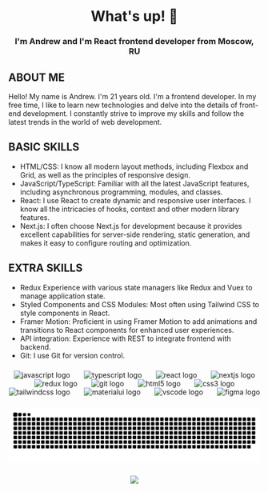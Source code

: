 <h1 align="center">What's up! 👋</h1>

###

<h3 align="center">I'm Andrew and I'm React frontend developer from Moscow, RU</h3>

## ABOUT ME

<p align="left">Hello! My name is Andrew. I'm 21 years old. I'm a frontend developer. In my free time, I like to learn new technologies and delve into the details of front-end development. I constantly strive to improve my skills and follow the latest trends in the world of web development.</p>

## BASIC SKILLS
- HTML/CSS: I know all modern layout methods, including Flexbox and Grid, as well as the principles of responsive design.
- JavaScript/TypeScript: Familiar with all the latest JavaScript features, including asynchronous programming, modules, and classes.
- React: I use React to create dynamic and responsive user interfaces. I know all the intricacies of hooks, context and other modern library features.
- Next.js: I often choose Next.js for development because it provides excellent capabilities for server-side rendering, static generation, and makes it easy to configure routing and optimization.

## EXTRA SKILLS
- Redux Experience with various state managers like Redux and Vuex to manage application state.
- Styled Components and CSS Modules: Most often using Tailwind CSS to style components in React.
- Framer Motion: Proficient in using Framer Motion to add animations and transitions to React components for enhanced user experiences.
- API integration: Experience with REST to integrate frontend with backend.
- Git: I use Git for version control.

###

<div align="center">
  <img src="https://cdn.jsdelivr.net/gh/devicons/devicon/icons/javascript/javascript-original.svg" height="45" alt="javascript logo"  />
  <img width="20" />
  <img src="https://cdn.jsdelivr.net/gh/devicons/devicon/icons/typescript/typescript-original.svg" height="45" alt="typescript logo"  />
  <img width="20" />
  <img src="https://cdn.jsdelivr.net/gh/devicons/devicon/icons/react/react-original.svg" height="45" alt="react logo"  />
  <img width="20" />
  <img src="https://cdn.jsdelivr.net/gh/devicons/devicon/icons/nextjs/nextjs-original.svg" height="45" alt="nextjs logo"  />
  <img width="20" />
  <img src="https://cdn.jsdelivr.net/gh/devicons/devicon/icons/redux/redux-original.svg" height="45" alt="redux logo"  />
  <img width="20" />
  <img src="https://cdn.jsdelivr.net/gh/devicons/devicon/icons/git/git-original.svg" height="45" alt="git logo"  />
  <img width="20" />
  <img src="https://cdn.jsdelivr.net/gh/devicons/devicon/icons/html5/html5-original.svg" height="45" alt="html5 logo"  />
  <img width="20" />
  <img src="https://cdn.jsdelivr.net/gh/devicons/devicon/icons/css3/css3-original.svg" height="45" alt="css3 logo"  />
  <img width="20" />
  <img src="https://cdn.jsdelivr.net/gh/devicons/devicon/icons/tailwindcss/tailwindcss-original-wordmark.svg" height="45" alt="tailwindcss logo"  />
  <img width="20" />
  <img src="https://cdn.jsdelivr.net/gh/devicons/devicon/icons/materialui/materialui-original.svg" height="45" alt="materialui logo"  />
  <img width="20" />
  <img src="https://cdn.jsdelivr.net/gh/devicons/devicon/icons/vscode/vscode-original.svg" height="45" alt="vscode logo"  />
  <img width="20" />
  <img src="https://cdn.jsdelivr.net/gh/devicons/devicon/icons/figma/figma-original.svg" height="45" alt="figma logo"  />
</div>

###

<img src="https://raw.githubusercontent.com/PICKLEGENT/PICKLEGENT/output/snake.svg" alt="Snake animation" />

###

<div align="center">
  <img height="500" src="https://media4.giphy.com/media/MdA16VIoXKKxNE8Stk/giphy.gif?cid=ecf05e470v7lsoue75g62o8bxstsu03p1hqzav0r3yfmp56e&ep=v1_gifs_search&rid=giphy.gif&ct=g"  />
</div>

###
